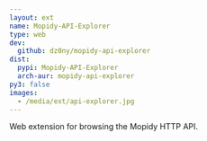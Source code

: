 ```yaml
---
layout: ext
name: Mopidy-API-Explorer
type: web
dev:
  github: dz0ny/mopidy-api-explorer
dist:
  pypi: Mopidy-API-Explorer
  arch-aur: mopidy-api-explorer
py3: false
images:
  - /media/ext/api-explorer.jpg
---
```


Web extension for browsing the Mopidy HTTP API.
